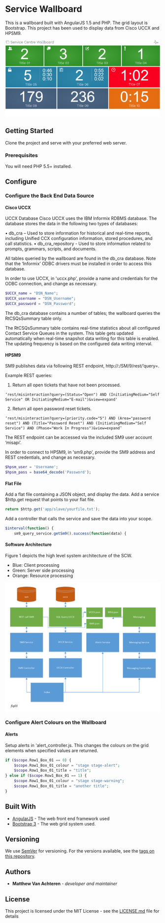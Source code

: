 # Service Wallboard

This is a wallboard built with AngularJS 1.5 and PHP. The grid layout is Bootstrap. This project has been used to display data from Cisco UCCX and HPSM9.

![Alt text](./wallboard.png?raw=true "Wallboard")

## Getting Started

Clone the project and serve with your preferred web server.

### Prerequisites

You will need PHP 5.5+ installed.

## Configure

### Configure the Back End Data Source

#### Cisco UCCX

UCCX Database
Cisco UCCX uses the IBM Informix RDBMS database. The database stores the data in the following two types of databases:

• db_cra – Used to store information for historical and real-time reports, including Unified CCX configuration information, stored procedures, and call statistics.
• db_cra_repository - Used to store information related to prompts, grammars, scripts, and documents.

All tables queried by the wallboard are found in the db_cra database.  Note that the ‘Informix’ ODBC drivers must be installed in order to access this database.

In order to use UCCX, in 'uccx.php', provide a name and credentials for the ODBC connection, and change as necessary.

```php
$UCCX_name = "DSN_Name";
$UCCX_username = "DSN_Username";
$UCCX_password = "DSN_Password";
```

The db_cra database contains a number of tables; the wallboard queries the RtCSQsSummary table only. 

The RtCSQsSummary table contains real-time statistics about all configured Contact Service Queues in the system. This table gets updated automatically when real-time snapshot data writing for this table is enabled. The updating frequency is based on the configured data writing interval.


#### HPSM9

SM9 publishes data via following REST endpoint, http://<SM9>:<PORT>/SM/9/rest/’query=. 

Example REST queries: <br />

1. Return all open tickets that have not been processed.
```
‘rest/misinteraction?query=(Status="Open") AND (InitiatingMedium="Self Service" OR InitiatingMedium="E-mail")&view=expand'
```

2. Return all open password reset tickets.
```
‘rest/misinteraction?query=(priority.code="5") AND (Area="password reset") AND (Title="Password Reset") AND (InitiatingMedium="Self Service") AND (Phase="Work In Progress")&view=expand’
```

The REST endpoint can be accessed via the included SM9 user account ‘misapi’.

In order to connect to HPSM9, in 'sm9.php', provide the SM9 address and REST credentials, and change as necessary.

```php
$hpsm_user = 'Username';
$hpsm_pass = base64_decode('Password');
```

#### Flat File

Add a flat file containing a JSON object, and display the data. Add a service $http.get request that points to your flat file.

```javascript
return $http.get('app/slave/yourfile.txt');
```

Add a controller that calls the service and save the data into your scope.

```javascript
$interval(function() {
    sm9_query_service.getSm9().success(function(data) {
```

#### Software Architecture

Figure 1 depicts the high level system architecture of the SCW.

- Blue: Client processing
- Green: Server side processing
- Orange: Resource processing

![Alt text](./architecture.png?raw=true "Wallboard")

### Configure Alert Colours on the Wallboard

#### Alerts

Setup alerts in 'alert_controller.js. This changes the colours on the grid elements when specified values are returned.

```php
if ($scope.Row1_Box_01 == 0) {
    $scope.Row1_Box_01_colour = "stage stage-alert";
    $scope.Row1_Box_01_title = "title";
} else if ($scope.Row1_Box_01 == 1) {
    $scope.Row1_Box_01_colour = "stage stage-warning";
    $scope.Row1_Box_01_title = "another title";
}
```

## Built With

* [AngularJS](https://angularjs.org/) - The web front end framework used
* [Bootstrap 3](https://angularjs.org/) - The web grid system used.



## Versioning

We use [SemVer](http://semver.org/) for versioning. For the versions available, see the [tags on this repository](https://github.com/your/project/tags).

## Authors

* **Matthew Van Achteren** - *developer and maintainer*

## License

This project is licensed under the MIT License - see the [LICENSE.md](LICENSE.md) file for details

